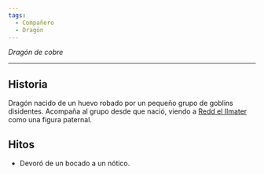```yaml
---
tags:
  - Compañero
  - Dragón
---
```

*Dragón de cobre*
___
## Historia
Dragón nacido de un huevo robado por un pequeño grupo de goblins disidentes. Acompaña al grupo desde que nació, viendo a [Redd el Ilmater](Grupo/Redd%20el%20Ilmater.md) como una figura paternal.

## Hitos
- Devoró de un bocado a un nótico.
